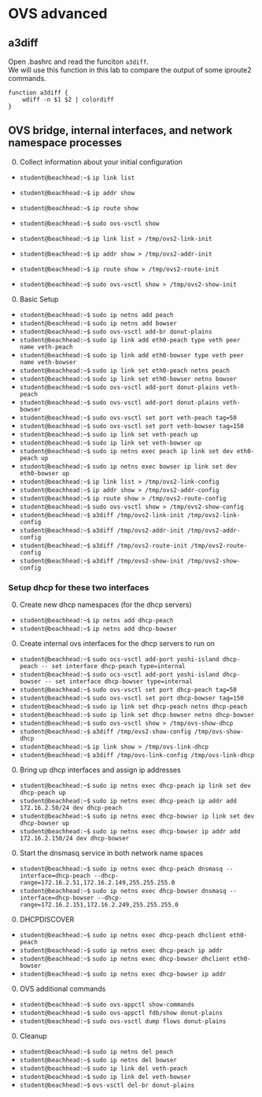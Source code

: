 # OVS advanced

## a3diff

  Open .bashrc and read the funciton `a3diff`.  
  We will use this function in this lab to compare the output of some iproute2 commands.

  ```
  function a3diff {
      wdiff -n $1 $2 | colordiff
  }
  ```

## OVS bridge, internal interfaces, and network namespace processes

0. Collect information about your initial configuration

  * `student@beachhead:~$` `ip link list`
  * `student@beachhead:~$` `ip addr show`
  * `student@beachhead:~$` `ip route show`
  * `student@beachhead:~$` `sudo ovs-vsctl show`

  * `student@beachhead:~$` `ip link list > /tmp/ovs2-link-init`
  * `student@beachhead:~$` `ip addr show > /tmp/ovs2-addr-init`
  * `student@beachhead:~$` `ip route show > /tmp/ovs2-route-init`
  * `student@beachhead:~$` `sudo ovs-vsctl show > /tmp/ovs2-show-init`

0. Basic Setup

  * `student@beachhead:~$` `sudo ip netns add peach`
  * `student@beachhead:~$` `sudo ip netns add bowser`
  * `student@beachhead:~$` `sudo ovs-vsctl add-br donut-plains`
  * `student@beachhead:~$` `sudo ip link add eth0-peach type veth peer name veth-peach`
  * `student@beachhead:~$` `sudo ip link add eth0-bowser type veth peer name veth-bowser`
  * `student@beachhead:~$` `sudo ip link set eth0-peach netns peach`
  * `student@beachhead:~$` `sudo ip link set eth0-bowser netns bowser`
  * `student@beachhead:~$` `sudo ovs-vsctl add-port donut-plains veth-peach`
  * `student@beachhead:~$` `sudo ovs-vsctl add-port donut-plains veth-bowser`
  * `student@beachhead:~$` `sudo ovs-vsctl set port veth-peach tag=50`
  * `student@beachhead:~$` `sudo ovs-vsctl set port veth-bowser tag=150`
  * `student@beachhead:~$` `sudo ip link set veth-peach up`
  * `student@beachhead:~$` `sudo ip link set veth-bowser up`
  * `student@beachhead:~$` `sudo ip netns exec peach ip link set dev eth0-peach up`
  * `student@beachhead:~$` `sudo ip netns exec bowser ip link set dev eth0-bowser up`
  * `student@beachhead:~$` `ip link list > /tmp/ovs2-link-config`
  * `student@beachhead:~$` `ip addr show > /tmp/ovs2-addr-config`
  * `student@beachhead:~$` `ip route show > /tmp/ovs2-route-config`
  * `student@beachhead:~$` `sudo ovs-vsctl show > /tmp/ovs2-show-config`
  * `student@beachhead:~$` `a3diff /tmp/ovs2-link-init /tmp/ovs2-link-config`
  * `student@beachhead:~$` `a3diff /tmp/ovs2-addr-init /tmp/ovs2-addr-config`
  * `student@beachhead:~$` `a3diff /tmp/ovs2-route-init /tmp/ovs2-route-config`
  * `student@beachhead:~$` `a3diff /tmp/ovs2-show-init /tmp/ovs2-show-config`

### Setup dhcp for these two interfaces

0. Create new dhcp namespaces (for the dhcp servers)

  * `student@beachhead:~$` `ip netns add dhcp-peach`
  * `student@beachhead:~$` `ip netns add dhcp-bowser`

0. Create internal ovs interfaces for the dhcp servers to run on

  * `student@beachhead:~$` `sudo ocs-vsctl add-port yoshi-island dhcp-peach -- set interface dhcp-peach type=internal`
  * `student@beachhead:~$` `sudo ocs-vsctl add-port yoshi-island dhcp-bowser -- set interface dhcp-bowser type=internal`
  * `student@beachhead:~$` `sudo ovs-vsctl set port dhcp-peach tag=50`
  * `student@beachhead:~$` `sudo ovs-vsctl set port dhcp-bowser tag=150`
  * `student@beachhead:~$` `sudo ip link set dhcp-peach netns dhcp-peach`
  * `student@beachhead:~$` `sudo ip link set dhcp-bowser netns dhcp-bowser`
  * `student@beachhead:~$` `sudo ovs-vsctl show > /tmp/ovs-show-dhcp`
  * `student@beachhead:~$` `a3diff /tmp/ovs2-show-config /tmp/ovs-show-dhcp`
  * `student@beachhead:~$` `ip link show > /tmp/ovs-link-dhcp`
  * `student@beachhead:~$` `a3diff /tmp/ovs-link-config /tmp/ovs-link-dhcp`

0. Bring up dhcp interfaces and assign ip addresses  

  * `student@beachhead:~$` `sudo ip netns exec dhcp-peach ip link set dev dhcp-peach up`
  * `student@beachhead:~$` `sudo ip netns exec dhcp-peach ip addr add 172.16.2.50/24 dev dhcp-peach`
  * `student@beachhead:~$` `sudo ip netns exec dhcp-bowser ip link set dev dhcp-bowser up`
  * `student@beachhead:~$` `sudo ip netns exec dhcp-bowser ip addr add 172.16.2.150/24 dev dhcp-bowser`

0. Start the dnsmasq service in both network name spaces

  
  * `student@beachhead:~$` `sudo ip netns exec dhcp-peach dnsmasq --interface=dhcp-peach --dhcp-range=172.16.2.51,172.16.2.149,255.255.255.0`
  * `student@beachhead:~$` `sudo ip netns exec dhcp-bowser dnsmasq --interface=dhcp-bowser --dhcp-range=172.16.2.151,172.16.2.249,255.255.255.0`

0. DHCPDISCOVER 

  * `student@beachhead:~$` `sudo ip netns exec dhcp-peach dhclient eth0-peach`
  * `student@beachhead:~$` `sudo ip netns exec dhcp-peach ip addr`
  * `student@beachhead:~$` `sudo ip netns exec dhcp-bowser dhclient eth0-bowser`
  * `student@beachhead:~$` `sudo ip netns exec dhcp-bowser ip addr`
 
0. OVS additional commands

  * `student@beachhead:~$` `sudo ovs-appctl show-commands`
  * `student@beachhead:~$` `sudo ovs-appctl fdb/show donut-plains`
  * `student@beachhead:~$` `sudo ovs-vsctl dump flows donut-plains`

0. Cleanup 

  * `student@beachhead:~$` `sudo ip netns del peach`
  * `student@beachhead:~$` `sudo ip netns del bowser`
  * `student@beachhead:~$` `sudo ip link del veth-peach`
  * `student@beachhead:~$` `sudo ip link del veth-bowser`
  * `student@beachhead:~$` `ovs-vsctl del-br donut-plains`
 
